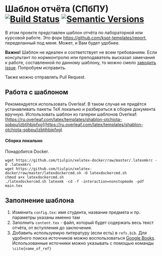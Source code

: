 # Шаблон отчёта (СПбПУ) [![Build Status](https://www.travis-ci.com/polytechnic-templates/report-template.svg?branch=master)](https://www.travis-ci.com/polytechnic-templates/report-template) [![Semantic Versions](https://img.shields.io/badge/%F0%9F%9A%80-semantic%20versions-informational.svg)](https://semver.org/)
В этом проекте представлен шаблон отчёта по лабораторной или курсовой работе. Это форк https://github.com/kspt-templates/report, переделанный под меня. Может, и Вам будет удобнее.

**Важно!** Шаблон не идеален и соответствует не всем требованиям.
Если консультант по нормконтролю или преподаватель высказал замечания к работе, составленной по данному шаблону, то можно смело [заводить issue](https://github.com/tiulpin/report-template/issues/new). Попробуем исправить.

Также можно отправлять Pull Request. 

## Работа с шаблоном
Рекомендуется использовать Overleaf. 
В таком случае не придётся устанавливать пакеты TeX локально и разбираться в сборке документа вручную. 
Использовать шаблон из галереи шаблонов Overleaf: [https://ru.overleaf.com/latex/templates/shablon-otchiota-spbpu/jzbtjhbjpfxg](https://ru.overleaf.com/latex/templates/shablon-otchiota-spbpu/jzbtjhbjpfxg)

#### Сборка локально
Понадобится Docker. 
```
wget https://github.com/tiulpin/xelatex-docker/raw/master/.latexmkrc -O .latexmkrc
wget https://github.com/tiulpin/xelatex-docker/raw/master/latexdockercmd.sh -O latexdockercmd.sh
chmod a+x latexdockercmd.sh
./latexdockercmd.sh latexmk -cd -f -interaction=nonstopmode -pdf main.tex
```

## Заполнение шаблона

1. Изменить `config.tex`: имя студента, название предмета и пр. параметры указаны именно там
1. Заполнить `content.tex` - файл, который будет содержать весь текст отчёта, от вступления до заключения.
1. Добавить используемую литературу (если есть) в `refs.bib`. Для удобного поиска источников можно воспользоваться [Google Books](https://books.google.com/). Использованные источники можно указывать с помощью команды `\cite{name_of_ref}`
